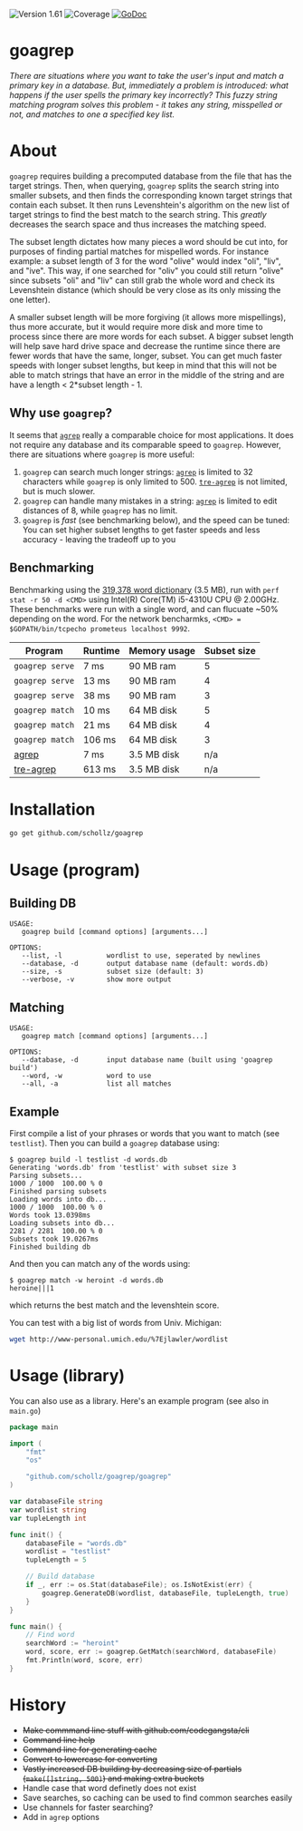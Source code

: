 ![Version 1.61](https://img.shields.io/badge/version-1.61-brightgreen.svg?version=flat-square) ![Coverage](https://img.shields.io/badge/coverage-81%25-orange.svg) [![GoDoc](https://godoc.org/github.com/schollz/goagrep/goagrep?status.svg)](https://godoc.org/github.com/schollz/goagrep/goagrep)

# goagrep

<!-- ![Big Fuzz Mascot](http://ecx.images-amazon.com/images/I/417W-2NwzpL._SX355_.jpg) -->

 _There are situations where you want to take the user's input and match a primary key in a database. But, immediately a problem is introduced: what happens if the user spells the primary key incorrectly? This fuzzy string matching program solves this problem - it takes any string, misspelled or not, and matches to one a specified key list._

# About

`goagrep` requires building a precomputed database from the file that has the target strings. Then, when querying, `goagrep` splits the search string into smaller subsets, and then finds the corresponding known target strings that contain each subset. It then runs Levenshtein's algorithm on the new list of target strings to find the best match to the search string. This _greatly_ decreases the search space and thus increases the matching speed.

The subset length dictates how many pieces a word should be cut into, for purposes of finding partial matches for mispelled words. For instance example: a subset length of 3 for the word "olive" would index "oli", "liv", and "ive". This way, if one searched for "oliv" you could still return "olive" since subsets "oli" and "liv" can still grab the whole word and check its Levenshtein distance (which should be very close as its only missing the one letter).

A smaller subset length will be more forgiving (it allows more mispellings), thus more accurate, but it would require more disk and more time to process since there are more words for each subset. A bigger subset length will help save hard drive space and decrease the runtime since there are fewer words that have the same, longer, subset. You can get much faster speeds with longer subset lengths, but keep in mind that this will not be able to match strings that have an error in the middle of the string and are have a length < 2*subset length - 1.

## Why use `goagrep`?

It seems that [`agrep`](https://github.com/Wikinaut/agrep) really a comparable choice for most applications. It does not require any database and its comparable speed to `goagrep`. However, there are situations where `goagrep` is more useful:

1. `goagrep` can search much longer strings: [`agrep`](https://github.com/Wikinaut/agrep) is limited to 32 characters while `goagrep` is only limited to 500\. [`tre-agrep`](http://laurikari.net/tre/download/) is not limited, but is much slower.
2. `goagrep` can handle many mistakes in a string: [`agrep`](https://github.com/Wikinaut/agrep) is limited to edit distances of 8, while `goagrep` has no limit.
3. `goagrep` is _fast_ (see benchmarking below), and the speed can be tuned: You can set higher subset lengths to get faster speeds and less accuracy - leaving the tradeoff up to you

## Benchmarking

Benchmarking using the [319,378 word dictionary](http://www.md5this.com/tools/wordlists.html) (3.5 MB), run with `perf stat -r 50 -d <CMD>` using Intel(R) Core(TM) i5-4310U CPU @ 2.00GHz. These benchmarks were run with a single word, and can flucuate ~50% depending on the word. For the network bencharmks, `<CMD> = $GOPATH/bin/tcpecho prometeus localhost 9992`.

Program                                         | Runtime  | Memory usage | Subset size
----------------------------------------------- | -------- | ------------ | -----------
`goagrep serve`                                 | 7 ms     | 90 MB ram    | 5
`goagrep serve`                                 | 13 ms    | 90 MB ram    | 4
`goagrep serve`                                 | 38 ms    | 90 MB ram    | 3
`goagrep match`                                 | 10 ms     | 64 MB disk   | 5
`goagrep match`                                 | 21 ms     | 64 MB disk   | 4
`goagrep match`                                 | 106 ms    | 64 MB disk   | 3
[agrep](https://github.com/Wikinaut/agrep)      | 7 ms    | 3.5 MB disk  | n/a
[tre-agrep](http://laurikari.net/tre/download/) | 613 ms | 3.5 MB disk  | n/a

# Installation

```bash
go get github.com/schollz/goagrep
```

# Usage (program)

## Building DB

```
USAGE:
   goagrep build [command options] [arguments...]

OPTIONS:
   --list, -l           wordlist to use, seperated by newlines
   --database, -d       output database name (default: words.db)
   --size, -s           subset size (default: 3)
   --verbose, -v        show more output
```

## Matching

```
USAGE:
   goagrep match [command options] [arguments...]

OPTIONS:
   --database, -d       input database name (built using 'goagrep build')
   --word, -w           word to use
   --all, -a            list all matches
```

## Example

First compile a list of your phrases or words that you want to match (see `testlist`). Then you can build a `goagrep` database using:

```
$ goagrep build -l testlist -d words.db
Generating 'words.db' from 'testlist' with subset size 3
Parsing subsets...
1000 / 1000  100.00 % 0
Finished parsing subsets
Loading words into db...
1000 / 1000  100.00 % 0
Words took 13.0398ms
Loading subsets into db...
2281 / 2281  100.00 % 0
Subsets took 19.0267ms
Finished building db
```

And then you can match any of the words using:

```
$ goagrep match -w heroint -d words.db
heroine|||1
```

which returns the best match and the levenshtein score.

You can test with a big list of words from Univ. Michigan:

```bash
wget http://www-personal.umich.edu/%7Ejlawler/wordlist
```

# Usage (library)

You can also use as a library. Here's an example program (see also in `main.go`)

```go
package main

import (
    "fmt"
    "os"

    "github.com/schollz/goagrep/goagrep"
)

var databaseFile string
var wordlist string
var tupleLength int

func init() {
    databaseFile = "words.db"
    wordlist = "testlist"
    tupleLength = 5

    // Build database
    if _, err := os.Stat(databaseFile); os.IsNotExist(err) {
        goagrep.GenerateDB(wordlist, databaseFile, tupleLength, true)
    }
}

func main() {
    // Find word
    searchWord := "heroint"
    word, score, err := goagrep.GetMatch(searchWord, databaseFile)
    fmt.Println(word, score, err)
}
```

# History

- ~~Make commmand line stuff with github.com/codegangsta/cli~~
- ~~Command line help~~
- ~~Command line for generating cache~~
- ~~Convert to lowercase for converting~~
- ~~Vastly increased DB building by decreasing size of partials (`make([]string, 500)`) and making extra buckets~~
- Handle case that word definetly does not exist
- Save searches, so caching can be used to find common searches easily
- Use channels for faster searching?
- Add in `agrep` options
